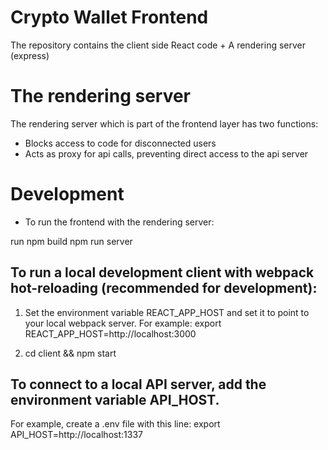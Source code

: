 # Crypto Wallet Frontend

The repository contains the client side React code + A rendering server (express)

# The rendering server

The rendering server which is part of the frontend layer has two functions:
- Blocks access to code for disconnected users
- Acts as proxy for api calls, preventing direct access to the api server

# Development

* To run the frontend with the rendering server:

run npm build
npm run server

## To run a local development client with webpack hot-reloading (recommended for development):

1. Set the environment variable REACT_APP_HOST and set it to point to your local webpack server.
For example:
export REACT_APP_HOST=http://localhost:3000

2. cd client && npm start

## To connect to a local API server, add the environment variable API_HOST.

For example, create a .env file with this line:
export API_HOST=http://localhost:1337



